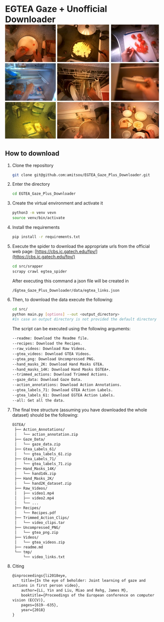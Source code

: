 EGTEA Gaze + Unofficial Downloader
![Egtea Gaze +](/assets/images/dataset_img.png)
============

## How to download

1. Clone the repository

   ```bash
   git clone git@github.com:amitsou/EGTEA_Gaze_Plus_Downloader.git
   ```
2. Enter the directory

   ```bash
   cd EGTEA_Gaze_Plus_Downloader
   ```
3. Create the virtual environment and activate it

   ```bash
   python3 -m venv vevn
   source venv/bin/activate
   ```
4. Install the requirements

   ```bash
   pip install -r requirements.txt
   ```
5. Execute the spider to download the appropriate urls from the official web page: [https://cbs.ic.gatech.edu/fpv/](https://cbs.ic.gatech.edu/fpv/)

   ```bash
   cd src/srapper
   scrapy crawl egtea_spider
   ```
   After executing this command a json file will be created in

   ```
   /Egtea_Gaze_Plus_Downloader/data/egtea_links.json
   ```
6. Then, to download the data execute the following:

   ```bash
   cd src/
   python main.py [options] --out <output_directory>
   #In case an output directory is not provided the default directory would be /data
   ```
   The script can be executed using the following arguments:

   ```bash
   --readme: Download the Readme file.
   --recipes: Download the Recipes.
   --raw_videos: Download Raw Videos.
   --gtea_videos: Download GTEA Videos.
   --gtea_png: Download Uncompressed PNG.
   --hand_masks_2K: Download Hand Masks GTEA.
   --hand_masks_14K: Download Hand Masks EGTEA+.
   --trimmed_actions: Download Trimmed Actions.
   --gaze_data: Download Gaze Data.
   --action_annotations: Download Action Annotations.
   --gtea_labels_71: Download GTEA Action Labels.
   --gtea_labels_61: Download EGTEA Action Labels.
   --all: Get all the data.
   ```
7. The final tree structure (assuming you have downloaded the whole dataset) should be the following:

   ```
   EGTEA/
    ├── Action_Annotations/
    │   └── action_annotation.zip
    ├── Gaze_Data/
    │   └── gaze_data.zip
    ├── Gtea_Labels_61/
    │   └── gtea_labels_61.zip
    ├── Gtea_Labels_71/
    │   └── gtea_labels_71.zip
    ├── Hand_Masks_14K/
    │   └── hand14k.zip
    ├── Hand_Masks_2K/
    │   └── hand2K_dataset.zip
    ├── Raw_Videos/
    │   ├── video1.mp4
    │   ├── video2.mp4
    │   └── ...
    ├── Recipes/
    │   └── Recipes.pdf
    ├── Trimmed_Action_Clips/
    │   └── video_clips.tar
    ├── Uncompressed_PNG/
    │   └── gtea_png.zip
    ├── Videos/
    │   └── gtea_videos.zip
    ├── readme.md
    └── tmp/
        └── video_links.txt
   ```
8. Citing

   ```
   @inproceedings{li2018eye,
       title={In the eye of beholder: Joint learning of gaze and actions in first person video},
       author={Li, Yin and Liu, Miao and Rehg, James M},
       booktitle={Proceedings of the European conference on computer vision (ECCV)},
       pages={619--635},
       year={2018}
   }
   ```
